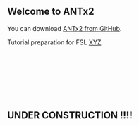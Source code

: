 ## Welcome to ANTx2

You can download [ANTx2 from GitHub](https://github.com/ChariteExpMri/antx2).



Tutorial preparation for FSL [XYZ](tutorial_prepareforFSL.pdf).<br>



<br>
<br>
<br>
<br>
<br>
<br>



## UNDER CONSTRUCTION !!!! 


<br><br><br><br><br><br>


<!---

Whenever you commit to this repository, GitHub Pages will run [Jekyll](https://jekyllrb.com/) to rebuild the pages in your site, from the content in your Markdown files.

your comment goes here
and here


[link2.pdf](https://github.com/ChariteExpMri/antxdoc/edit/gh-pages/index.md/tutorial_prepareforFSL.pdf).
[link3.pdf](https://github.com/ChariteExpMri/antxdoc/edit/gh-pages/index.md/tutorial_prepareforFSL.pdf).


link4 https://docs.google.com/viewer?url=https://github.com/ChariteExpMri/antxdoc/edit/gh-pages/index.md/tutorial_prepareforFSL.pdf
























### Markdown


Markdown is a lightweight and easy-to-use syntax for styling your writing. It includes conventions for

```markdown
Syntax highlighted code block


































## Header 2
### Header 3

- Bulleted
- List

1. Numbered
2. List

**Bold** and _Italic_ and `Code` text

[Link](url) and ![Image](src)
```

For more details see [GitHub Flavored Markdown](https://guides.github.com/features/mastering-markdown/).

### Jekyll Themes

Your Pages site will use the layout and styles from the Jekyll theme you have selected in your [repository settings](https://github.com/ChariteExpMri/antxdoc/settings/pages). The name of this theme is saved in the Jekyll `_config.yml` configuration file.

### Support or Contact

Having trouble with Pages? Check out our [documentation](https://docs.github.com/categories/github-pages-basics/) or [contact support](https://support.github.com/contact) and we’ll help you sort it out.


-->
